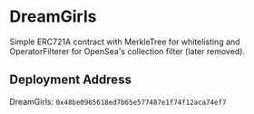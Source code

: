 
# DreamGirls

Simple ERC721A contract with MerkleTree for whitelisting and OperatorFilterer for OpenSea's collection filter (later removed).

## Deployment Address

DreamGirls: `0x48be0965618ed7b65e577487e1f74f12aca74ef7`